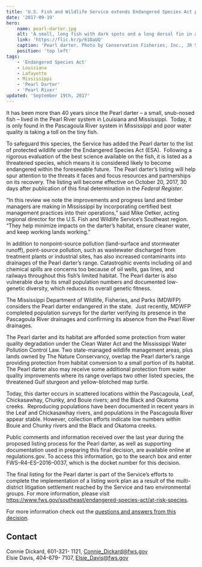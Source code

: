 ```yaml
---
title: 'U.S. Fish and Wildlife Service extends Endangered Species Act protection to rare fish'
date: '2017-09-19'
hero:
    name: pearl-darter.jpg
    alt: 'A small, long fish with dark spots and a long dorsal fin in an aquarium.'
    link: 'https://flic.kr/p/61DaUQ'
    caption: 'Pearl darter. Photo by Conservation Fisheries, Inc., JR Shute.'
    position: 'top left'
tags:
    - 'Endangered Species Act'
    - Louisiana
    - Lafayette
    - Mississippi
    - 'Pearl Darter'
    - 'Pearl River'
updated: 'September 19th, 2017'
---
```


It has been more than 40 years since the Pearl darter – a small, snub-nosed fish – lived in the Pearl River system in Louisiana and Mississippi.  Today, it is only found in the Pascagoula River system in Mississippi and poor water quality is taking a toll on the tiny fish.

To safeguard this species, the Service has added the Pearl darter to the list of protected wildlife under the Endangered Species Act (ESA).  Following a rigorous evaluation of the best science available on the fish, it is listed as a threatened species, which means it is considered likely to become endangered within the foreseeable future.  The Pearl darter’s listing will help spur attention to the threats it faces and focus resources and partnerships on its recovery. The listing will become effective on October 20, 2017, 30 days after publication of this final determination in the *Federal Register*.

“In this review we note the improvements and progress land and timber managers are making in Mississippi by incorporating certified best management practices into their operations,” said Mike Oetker, acting regional director for the U.S. Fish and Wildlife Service’s Southeast region. “They help minimize impacts on the darter’s habitat, ensure cleaner water, and keep working lands working.”

In addition to nonpoint-source pollution (land-surface and stormwater runoff), point-source pollution, such as wastewater discharged from treatment plants or industrial sites, has also increased contaminants into drainages of the Pearl darter’s range. Catastrophic events including oil and chemical spills are concerns too because of oil wells, gas lines, and railways throughout this fish’s limited habitat. The Pearl darter is also vulnerable due to its small population numbers and documented low-genetic diversity, which reduces its overall genetic fitness.

The Mississippi Department of Wildlife, Fisheries, and Parks (MDWFP) considers the Pearl darter endangered in the state.  Just recently, MDWFP completed population surveys for the darter verifying its presence in the Pascagoula River drainages and confirming its absence from the Pearl River drainages.

The Pearl darter and its habitat are afforded some protection from water quality degradation under the Clean Water Act and the Mississippi Water Pollution Control Law. Two state-managed wildlife management areas, plus lands owned by The Nature Conservancy, overlap the Pearl darter’s range providing protection from habitat conversion to a small portion of its habitat. The Pearl darter also may receive some additional protection from water quality improvements where its range overlaps two other listed species, the threatened Gulf sturgeon and yellow-blotched map turtle.

Today, this darter occurs in scattered locations within the Pascagoula, Leaf, Chickasawhay, Chunky, and Bouie rivers; and the Black and Okatoma creeks.  Reproducing populations have been documented in recent years in the Leaf and Chickasawhay rivers, and populations in the Pascagoula River appear stable. However, collection efforts indicate low numbers within Bouie and Chunky rivers and the Black and Okatoma creeks.

Public comments and information received over the last year during the proposed listing process for the Pearl darter, as well as supporting documentation used in preparing this final decision, are available online at regulations.gov. To access this information, go to the search box and enter FWS–R4–ES–2016–0037, which is the docket number for this decision.

The final listing for the Pearl darter is part of the Service’s efforts to complete the implementation of a listing work plan as a result of the multi-district litigation settlement reached by the Service and two environmental groups. For more information, please visit https://www.fws.gov/southeast/endangered-species-act/at-risk-species.

For more information check out the [questions and answers from this decision](/faq/final-rule-to-list-the-pearl-darter-as-threatened/).

## Contact

Connie Dickard, 601-321- 1121, [Connie_Dickard@fws.gov](mailto:Connie_Dickard@fws.gov)  
Elsie Davis, 404-679- 7107, [Elsie_Davis@fws.gov](mailto:Elsie_Davis@fws.gov)

